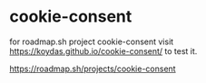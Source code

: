 # cookie-consent
for roadmap.sh project cookie-consent
visit https://koydas.github.io/cookie-consent/ to test it.

https://roadmap.sh/projects/cookie-consent

